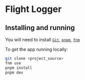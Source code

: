 # Flight Logger

## Installing and running

You will need to install
[`Git`](https://product.hubspot.com/blog/git-and-github-tutorial-for-beginners),
[`pnpm`](https://pnpm.io/installation),
[`fnm`](https://github.com/Schniz/fnm)

To get the app running locally:

```sh
git clone <project_source>
fnm use
pnpm install
pnpm dev
```